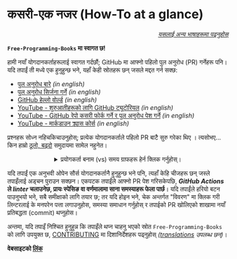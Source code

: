 # कसरी-एक नजर (How-To at a glance)

<div align="right" markdown="1">

*[यसलाई अन्य भाषाहरूमा पढ्नुहोस्](README.md#translations)*

</div>

**`Free-Programming-Books` मा स्वागत छ!**

हामी नयाँ योगदानकर्ताहरूलाई स्वागत गर्दछौं; GitHub मा आफ्नो पहिलो पुल अनुरोध (PR) गर्नेहरू पनि। यदि तपाईं ती मध्ये एक हुनुहुन्छ भने, यहाँ केही स्रोतहरू छन् जसले मद्दत गर्न सक्छ:

* [पुल अनुरोध बारे](https://docs.github.com/en/pull-requests/collaborating-with-pull-requests/proposing-changes-to-your-work-with-pull-requests/about-pull-requests) *(in english)*
* [पुल अनुरोध सिर्जना गर्ने](https://docs.github.com/en/pull-requests/collaborating-with-pull-requests/proposing-changes-to-your-work-with-pull-requests/creating-a-pull-request) *(in english)*
* [GitHub हेल्लो वोर्ल्ड](https://docs.github.com/en/get-started/quickstart/hello-world) *(in english)*
* [YouTube - शुरुआतीहरूको लागि GitHub ट्यूटोरियल](https://www.youtube.com/watch?v=0fKg7e37bQE) *(in english)*
* [YouTube - GitHub रेपो कसरी फोर्क गर्ने र पुल अनुरोध पेश गर्ने](https://www.youtube.com/watch?v=G1I3HF4YWEw) *(in english)*
* [YouTube - मार्कडाउन क्र्यास कोर्स](https://www.youtube.com/watch?v=HUBNt18RFbo) *(in english)*


प्रश्नहरू सोध्न नहिचकिचाउनुहोस्; प्रत्येक योगदानकर्ताले पहिलो PR बाटै सुरु गरेका थिए । त्यसोभए... किन हाम्रो [ठूलो, बढ्दो](https://www.apiseven.com/en/contributor-graph?chart=contributorOverTime&repo=ebookfoundation/free-programming-books) समुदायमा सामेल नहुनेत।

<details align="center" markdown="1">
<summary>प्रयोगकर्ता बनाम (vs) समय ग्राफहरू हेर्न क्लिक गर्नुहोस्।</summary>

[![EbookFoundation/free-programming-books's Contributor over time Graph](https://contributor-overtime-api.apiseven.com/contributors-svg?chart=contributorOverTime&repo=ebookfoundation/free-programming-books)](https://www.apiseven.com/en/contributor-graph?chart=contributorOverTime&repo=ebookfoundation/free-programming-books)

[![EbookFoundation/free-programming-books's Monthly Active Contributors graph](https://contributor-overtime-api.apiseven.com/contributors-svg?chart=contributorMonthlyActivity&repo=ebookfoundation/free-programming-books)](https://www.apiseven.com/en/contributor-graph?chart=contributorMonthlyActivity&repo=ebookfoundation/free-programming-books)

</details>

यदि तपाईं एक अनुभवी ओपेन सौर्स योगदानकर्तानै हुनुहुन्छ भने पनि, त्यहाँ केहि चीजहरू छन् जस्ले तपाइँलाई अड्चन पुराउन सक्छन। एकपटक तपाईंले आफ्नो PR पेश गरिसकेपछि, ***GitHub Actions* ले *linter* चलाउनेछ, प्रायः स्पेसिङ वा वर्णमालामा साना समस्याहरू फेला पार्छ**। यदि तपाईंले हरियो बटन पाउनुभयो भने, सबै समीक्षाको लागि तयार छ; तर यदि होइन भने, चेक अन्तर्गत "विवरण" मा क्लिक गरी लिन्टरलाई के मनपरेन पत्ता लगाउनुहोस, समस्या समाधान गर्नुहोस् र तपाईको PR खोलिएको शाखामा नयाँ प्रतिबद्धता (commit) थप्नुहोस।


अन्तमा, यदि तपाइँ निश्चित हुनुहुन्न कि तपाइँले थप्न चाहनु भएको स्रोत `Free-Programming-Books` को लागि उपयुक्त छ, [CONTRIBUTING](CONTRIBUTING.md) मा दिशानिर्देशहरू पढ्नुहोस् *([translations](README.md#translations) उपलब्ध छन्)*।

**वेबसाइटको [लिंक](https://ebookfoundation.github.io/free-programming-books/)**
